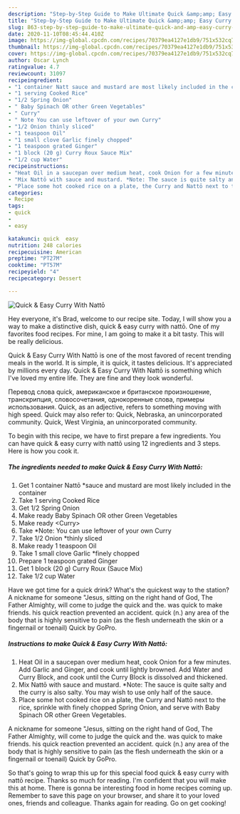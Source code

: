 ```yaml
---
description: "Step-by-Step Guide to Make Ultimate Quick &amp;amp; Easy Curry With Nattō"
title: "Step-by-Step Guide to Make Ultimate Quick &amp;amp; Easy Curry With Nattō"
slug: 863-step-by-step-guide-to-make-ultimate-quick-and-amp-easy-curry-with-natto
date: 2020-11-10T08:45:44.410Z
image: https://img-global.cpcdn.com/recipes/70379ea4127e1db9/751x532cq70/quick-easy-curry-with-natto-recipe-main-photo.jpg
thumbnail: https://img-global.cpcdn.com/recipes/70379ea4127e1db9/751x532cq70/quick-easy-curry-with-natto-recipe-main-photo.jpg
cover: https://img-global.cpcdn.com/recipes/70379ea4127e1db9/751x532cq70/quick-easy-curry-with-natto-recipe-main-photo.jpg
author: Oscar Lynch
ratingvalue: 4.7
reviewcount: 31097
recipeingredient:
- "1 container Natt sauce and mustard are most likely included in the container"
- "1 serving Cooked Rice"
- "1/2 Spring Onion"
- " Baby Spinach OR other Green Vegetables"
- " Curry"
- " Note You can use leftover of your own Curry"
- "1/2 Onion thinly sliced"
- "1 teaspoon Oil"
- "1 small clove Garlic finely chopped"
- "1 teaspoon grated Ginger"
- "1 block (20 g) Curry Roux Sauce Mix"
- "1/2 cup Water"
recipeinstructions:
- "Heat Oil in a saucepan over medium heat, cook Onion for a few minutes. Add Garlic and Ginger, and cook until lightly browned. Add Water and Curry Block, and cook until the Curry Block is dissolved and thickened."
- "Mix Nattō with sauce and mustard. *Note: The sauce is quite salty and the curry is also salty. You may wish to use only half of the sauce."
- "Place some hot cooked rice on a plate, the Curry and Nattō next to the rice, sprinkle with finely chopped Spring Onion, and serve with Baby Spinach OR other Green Vegetables."
categories:
- Recipe
tags:
- quick
- 
- easy

katakunci: quick  easy 
nutrition: 248 calories
recipecuisine: American
preptime: "PT27M"
cooktime: "PT57M"
recipeyield: "4"
recipecategory: Dessert

---
```



![Quick &amp; Easy Curry With Nattō](https://img-global.cpcdn.com/recipes/70379ea4127e1db9/751x532cq70/quick-easy-curry-with-natto-recipe-main-photo.jpg)

Hey everyone, it's Brad, welcome to our recipe site. Today, I will show you a way to make a distinctive dish, quick &amp; easy curry with nattō. One of my favorites food recipes. For mine, I am going to make it a bit tasty. This will be really delicious.

Quick &amp; Easy Curry With Nattō is one of the most favored of recent trending meals in the world. It is simple, it is quick, it tastes delicious. It's appreciated by millions every day. Quick &amp; Easy Curry With Nattō is something which I've loved my entire life. They are fine and they look wonderful.

Перевод слова quick, американское и британское произношение, транскрипция, словосочетания, однокоренные слова, примеры использования. Quick, as an adjective, refers to something moving with high speed. Quick may also refer to: Quick, Nebraska, an unincorporated community. Quick, West Virginia, an unincorporated community.


To begin with this recipe, we have to first prepare a few ingredients. You can have quick &amp; easy curry with nattō using 12 ingredients and 3 steps. Here is how you cook it.

<!--inarticleads1-->

##### The ingredients needed to make Quick &amp; Easy Curry With Nattō:

1. Get 1 container Nattō *sauce and mustard are most likely included in the container
1. Take 1 serving Cooked Rice
1. Get 1/2 Spring Onion
1. Make ready  Baby Spinach OR other Green Vegetables
1. Make ready  &lt;Curry&gt;
1. Take  *Note: You can use leftover of your own Curry
1. Take 1/2 Onion *thinly sliced
1. Make ready 1 teaspoon Oil
1. Take 1 small clove Garlic *finely chopped
1. Prepare 1 teaspoon grated Ginger
1. Get 1 block (20 g) Curry Roux (Sauce Mix)
1. Take 1/2 cup Water


Have we got time for a quick drink? What&#39;s the quickest way to the station? A nickname for someone &#34;Jesus, sitting on the right hand of God, The Father Almighty, will come to judge the quick and the. was quick to make friends. his quick reaction prevented an accident. quick (n.) any area of the body that is highly sensitive to pain (as the flesh underneath the skin or a fingernail or toenail) Quick by GoPro. 

<!--inarticleads2-->

##### Instructions to make Quick &amp; Easy Curry With Nattō:

1. Heat Oil in a saucepan over medium heat, cook Onion for a few minutes. Add Garlic and Ginger, and cook until lightly browned. Add Water and Curry Block, and cook until the Curry Block is dissolved and thickened.
1. Mix Nattō with sauce and mustard. *Note: The sauce is quite salty and the curry is also salty. You may wish to use only half of the sauce.
1. Place some hot cooked rice on a plate, the Curry and Nattō next to the rice, sprinkle with finely chopped Spring Onion, and serve with Baby Spinach OR other Green Vegetables.


A nickname for someone &#34;Jesus, sitting on the right hand of God, The Father Almighty, will come to judge the quick and the. was quick to make friends. his quick reaction prevented an accident. quick (n.) any area of the body that is highly sensitive to pain (as the flesh underneath the skin or a fingernail or toenail) Quick by GoPro. 

So that's going to wrap this up for this special food quick &amp; easy curry with nattō recipe. Thanks so much for reading. I'm confident that you will make this at home. There is gonna be interesting food in home recipes coming up. Remember to save this page on your browser, and share it to your loved ones, friends and colleague. Thanks again for reading. Go on get cooking!
